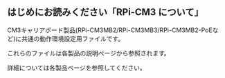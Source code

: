 ## **はじめにお読みください「RPi-CM3 について」**

CM3キャリアボード製品(RPi-CM3MB2/RPi-CM3MB3/RPi-CM3MB2-PoEなど)に共通の動作環境設定用ファイルです。

これらのファイルは各製品の説明ページから参照されます。

詳細については各製品ページを参照してください。
